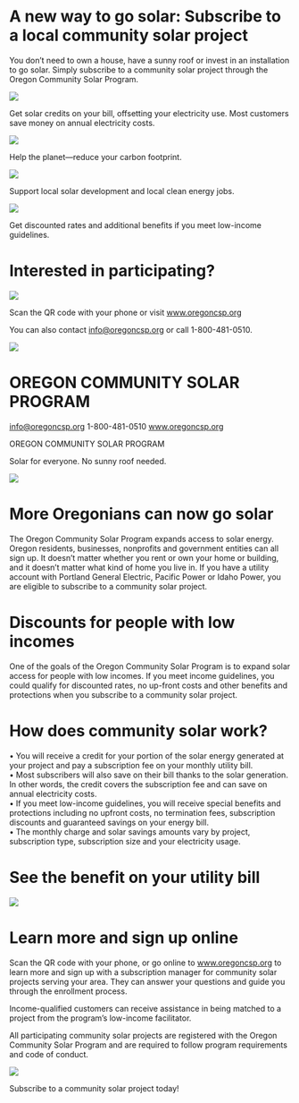 # A new way to go solar: Subscribe to a local community solar project  

You don’t need to own a house, have a sunny roof or invest in an installation to go solar. Simply subscribe to a community solar project through the Oregon Community Solar Program.  

![](images/dca32be3992b148e217bb8b011824feb1f66adbd22bd84b52d8a97853ea63606.jpg)  

Get solar credits on your bill, offsetting your electricity use. Most customers save money on annual electricity costs.  

![](images/37ec2bbd6295f68b79025275dd55855321af4314daad4ee57eb2dda25fcaab14.jpg)  

Help the planet—reduce your carbon footprint.  

![](images/010e740721bf654d877db5a78950edba42bb9b1853d3d1f8659dc5a5987c3a40.jpg)  

Support local solar development and local clean energy jobs.  

![](images/973a67ce08843d8e723c167aff4e2fa932aec73ec0dffbd2e1e01d9db4546f45.jpg)  

Get discounted rates and additional benefits if you meet low-income guidelines.  

# Interested in participating?  

![](images/287fb6e275390ebde02542082cbb247bdc1b9c8d34da1c5bc25ec30bc879f985.jpg)  

Scan the QR code with your phone or visit www.oregoncsp.org  

You can also contact info@oregoncsp.org or call 1-800-481-0510.  

![](images/9c7e88f52679c74df7fd1f96b68e06c34a96be43080cf6846506a4df8a82716a.jpg)  

# OREGON COMMUNITY SOLAR PROGRAM  

info@oregoncsp.org 1-800-481-0510 www.oregoncsp.org  

OREGON COMMUNITY SOLAR PROGRAM  

Solar for everyone. No sunny roof needed.  

![](images/e0c9e9dace68949f1a3afe1fe0051c07ff9437a5bd9ebf1991105f3a68d79de3.jpg)  

# More Oregonians can now go solar  

The Oregon Community Solar Program expands access to solar energy. Oregon residents, businesses, nonprofits and government entities can all sign up. It doesn’t matter whether you rent or own your home or building, and it doesn’t matter what kind of home you live in. If you have a utility account with Portland General Electric, Pacific Power or Idaho Power, you are eligible to subscribe to a community solar project.  

# Discounts for people with low incomes  

One of the goals of the Oregon Community Solar Program is to expand solar access for people with low incomes. If you meet income guidelines, you could qualify for discounted rates, no up-front costs and other benefits and protections when you subscribe to a community solar project.  

# How does community solar work?  

•	You will receive a credit for your portion of the solar energy generated at your project and pay a subscription fee on your monthly utility bill.   
•	Most subscribers will also save on their bill thanks to the solar generation. In other words, the credit covers the subscription fee and can save on annual electricity costs.   
•	If you meet low-income guidelines, you will receive special benefits and protections including no upfront costs, no termination fees, subscription discounts and guaranteed savings on your energy bill.   
•	The monthly charge and solar savings amounts vary by project, subscription type, subscription size and your electricity usage.  

# See the benefit on your utility bill  

![](images/7c8f481fcae766ba9463d677e35a82f084fb9140b52a54cec839e4e6717d8ada.jpg)  

# Learn more and sign up online  

Scan the QR code with your phone, or go online to www.oregoncsp.org to learn more and sign up with a subscription manager for community solar projects serving your area. They can answer your questions and guide you through the enrollment process.  

Income-qualified customers can receive assistance in being matched to a project from the program’s low-income facilitator.  

All participating community solar projects are registered with the Oregon Community Solar Program and are required to follow program requirements and code of conduct.  

![](images/5b4deec7791ad3d3a0e68a6c80dcd7da3dcebd0e7754d3edd59fb9b65b613a6e.jpg)  

Subscribe to a community solar project today!  
